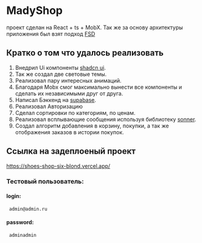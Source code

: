 # MadyShop
проект сделан на React + ts + MobX. Так же за основу архитектуры приложения был взят подход [FSD](https://feature-sliced.design/docs/get-started/overview)
## Кратко о том что удалось реализовать
1. Внедрил Ui компоненты [shadcn ui](https://ui.shadcn.com/).
2. Так же создал две световые темы.
3. Реализовал пару интересных анимаций.
4. Благодаря Mobx смог максимально вынести все компоненты и сделать их независимыми друг от друга.
5. Написал Бэккенд на [supabase](https://supabase.com/). 
6. Реализовал Авторизацию
7. Сделал сортировки по категориям, по ценам.
8. Реализовал всплывающие сообщения используя библиотеку [sonner](https://sonner.emilkowal.ski/).
9. Создал алгоритм добавления в корзину, покупки, а так же отображения заказов в истории покупок.

## Ссылка на задеплоеный проект
https://shoes-shop-six-blond.vercel.app/

### Тестовый пользователь:
#### login:
```
 admin@admin.ru
```
#### password:
```
 adminadmin
```

